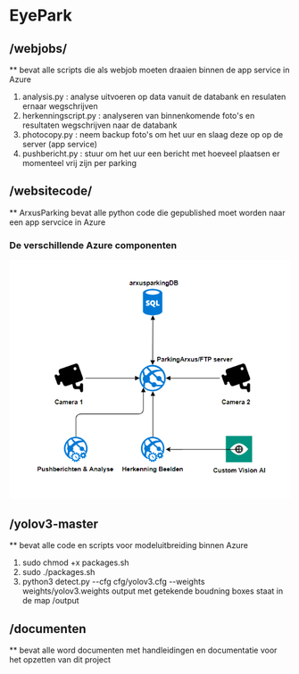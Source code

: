 # EyePark

## /webjobs/ 
** bevat alle scripts die als webjob moeten draaien binnen de app service in Azure
1. analysis.py : analyse uitvoeren op data vanuit de databank en resulaten ernaar wegschrijven
2. herkenningscript.py : analyseren van binnenkomende foto's en resultaten wegschrijven naar de databank
3. photocopy.py : neem backup foto's om het uur en slaag deze op op de server (app service)
4. pushbericht.py : stuur om het uur een bericht met hoeveel plaatsen er momenteel vrij zijn per parking

## /websitecode/
** ArxusParking bevat alle python code die gepublished moet worden naar een app servcice in Azure
### De verschillende Azure componenten
![azurestructuur](websitecode/azurestructuur.PNG)


## /yolov3-master 
** bevat alle code en scripts voor modeluitbreiding binnen Azure
1. sudo chmod +x packages.sh
2. sudo ./packages.sh
3. python3 detect.py --cfg cfg/yolov3.cfg --weights weights/yolov3.weights
output met getekende boudning boxes staat in de map /output

## /documenten 
** bevat alle word documenten met handleidingen en documentatie voor het opzetten van dit project
